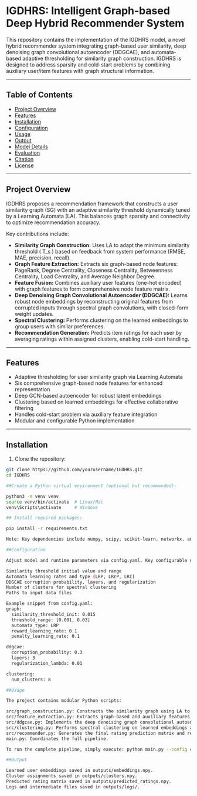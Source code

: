 # IGDHRS: Intelligent Graph-based Deep Hybrid Recommender System

This repository contains the implementation of the IGDHRS model, a novel hybrid recommender system integrating graph-based user similarity, deep denoising graph convolutional autoencoder (DDGCAE), and automata-based adaptive thresholding for similarity graph construction. IGDHRS is designed to address sparsity and cold-start problems by combining auxiliary user/item features with graph structural information.

---

## Table of Contents

- [Project Overview](#project-overview)
- [Features](#features)
- [Installation](#installation)
- [Configuration](#configuration)
- [Usage](#usage)
- [Output](#output)
- [Model Details](#model-details)
- [Evaluation](#evaluation)
- [Citation](#citation)
- [License](#license)

---

## Project Overview

IGDHRS proposes a recommendation framework that constructs a user similarity graph (SG) with an adaptive similarity threshold dynamically tuned by a Learning Automata (LA). This balances graph sparsity and connectivity to optimize recommendation accuracy.

Key contributions include:

- **Similarity Graph Construction:** Uses LA to adapt the minimum similarity threshold \( T_s \) based on feedback from system performance (RMSE, MAE, precision, recall).
- **Graph Feature Extraction:** Extracts six graph-based node features: PageRank, Degree Centrality, Closeness Centrality, Betweenness Centrality, Load Centrality, and Average Neighbor Degree.
- **Feature Fusion:** Combines auxiliary user features (one-hot encoded) with graph features to form comprehensive node feature matrix.
- **Deep Denoising Graph Convolutional Autoencoder (DDGCAE):** Learns robust node embeddings by reconstructing original features from corrupted inputs through spectral graph convolutions, with closed-form weight updates.
- **Spectral Clustering:** Performs clustering on the learned embeddings to group users with similar preferences.
- **Recommendation Generation:** Predicts item ratings for each user by averaging ratings within assigned clusters, enabling cold-start handling.

---

## Features

- Adaptive thresholding for user similarity graph via Learning Automata
- Six comprehensive graph-based node features for enhanced representation
- Deep GCN-based autoencoder for robust latent embeddings
- Clustering based on learned embeddings for effective collaborative filtering
- Handles cold-start problem via auxiliary feature integration
- Modular and configurable Python implementation

---

## Installation

1. Clone the repository:

```bash
git clone https://github.com/yourusername/IGDHRS.git
cd IGDHRS

##Create a Python virtual environment (optional but recommended):

python3 -m venv venv
source venv/bin/activate  # Linux/Mac
venv\Scripts\activate     # Windows

## Install required packages:

pip install -r requirements.txt

Note: Key dependencies include numpy, scipy, scikit-learn, networkx, and PyYAML.

##Configuration

Adjust model and runtime parameters via config.yaml. Key configurable options include:

Similarity threshold initial value and range
Automata learning rates and type (LRP, LRεP, LRI)
DDGCAE corruption probability, layers, and regularization
Number of clusters for spectral clustering
Paths to input data files

Example snippet from config.yaml:
graph:
  similarity_threshold_init: 0.015
  threshold_range: [0.001, 0.03]
  automata_type: LRP
  reward_learning_rate: 0.1
  penalty_learning_rate: 0.1

ddgcae:
  corruption_probability: 0.3
  layers: 3
  regularization_lambda: 0.01

clustering:
  num_clusters: 8

##Usage

The project contains modular Python scripts:

src/graph_construction.py: Constructs the similarity graph using LA to adaptively update the similarity threshold.
src/feature_extraction.py: Extracts graph-based and auxiliary features.
src/ddgcae.py: Implements the deep denoising graph convolutional autoencoder for node embedding learning.
src/clustering.py: Performs spectral clustering on learned embeddings and assigns new users to clusters.
src/recommender.py: Generates the final rating prediction matrix and recommendation lists.
main.py: Coordinates the full pipeline.

To run the complete pipeline, simply execute: python main.py --config config.yaml

##Output

Learned user embeddings saved in outputs/embeddings.npy.
Cluster assignments saved in outputs/clusters.npy.
Predicted rating matrix saved in outputs/predicted_ratings.npy.
Logs and intermediate files saved in outputs/logs/.

